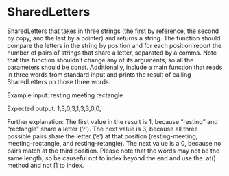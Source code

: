 # SharedLetters
 
SharedLetters that takes in three strings (the first by reference, the second by copy, and the last by a pointer) and returns a string. The function should compare the letters in the string by position and for each position report the number of pairs of strings that share a letter, separated by a comma. Note that this function shouldn’t change any of its arguments, so all the parameters should be const.
Additionally, include a main function that reads in three words from standard input and prints the result of calling SharedLetters on those three words.

Example input:
resting
meeting
rectangle


Expected output:
1,3,0,3,1,3,3,0,0,


Further explanation: The first value in the result is 1, because “resting” and “rectangle” share a letter (‘r’). The next value is 3, because all three possible pairs share the letter (‘e’) at that position (resting-meeting, meeting-rectangle, and resting-retangle). The next value is a 0, because no pairs match at the third position.
Please note that the words may not be the same length, so be causeful not to index beyond the end and use the .at() method and not [] to index.
